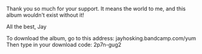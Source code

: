 Thank you so much for your support. It means the world to me, and this album wouldn't exist without it!

All the best,
Jay

To download the album, go to this address: jayhosking.bandcamp.com/yum
Then type in your download code: 2p7n-gug2
